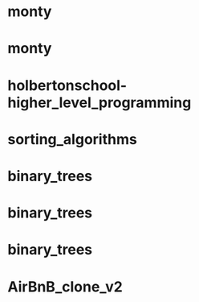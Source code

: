 # monty
# monty
# holbertonschool-higher_level_programming
# sorting_algorithms
# binary_trees
# binary_trees
# binary_trees
# AirBnB_clone_v2

